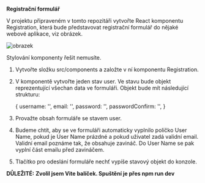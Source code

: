 **Registrační formulář**

V projektu připraveném v tomto repozitáři vytvořte React komponentu Registration, která bude představovat registrační formulář do nějaké webové aplikace, viz obrázek.

![obrazek](https://github.com/LipusM/registraceU1/assets/123497933/f4752d7c-15fb-4fe5-9727-29ef9bed7fda)


Stylování komponenty řešit nemusíte.    
1. Vytvořte složku src/components a založte v ní komponentu Registration.
2. V komponentě vytvořte jeden stav user. Ve stavu bude objekt reprezentující všechan data ve formuláři. Objekt bude mít následující strukturu:

    {
       username: '',
       email: '',
       password: '',
       passwordConfirm: '',
    }

3. Provažte obsah formuláře se stavem user.
4. Budeme chtít, aby se ve formuláři automaticky vyplnilo políčko User Name, pokud je User Name prázdné a pokud uživatel zadá validní email. Validní email poznáme tak, že obsahuje zavináč. Do User Name se pak vyplní část emailu před zavináčem.
5. Tlačítko pro odeslání formuláře nechť vypíše stavový objekt do konzole.

**DŮLEŽITÉ:**
**Zvolil jsem Vite balíček. Spuštění je přes npm run dev**
